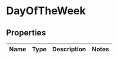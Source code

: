 # DayOfTheWeek

## Properties

|Name | Type | Description | Notes|
|------------ | ------------- | ------------- | -------------|


